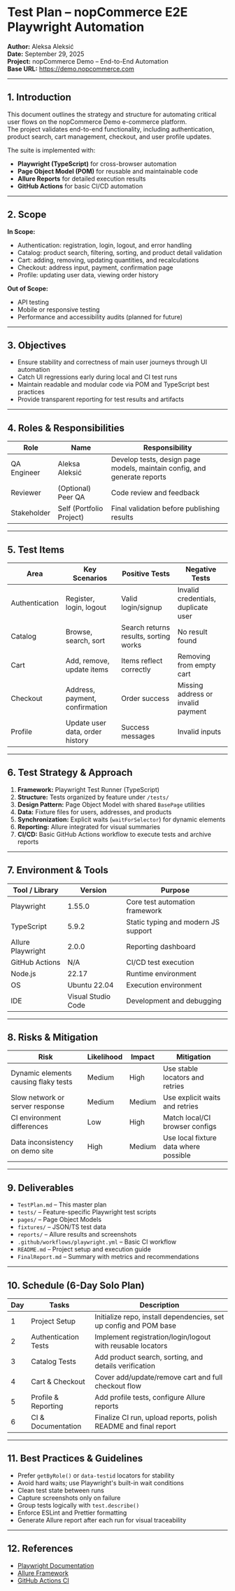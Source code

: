 # Test Plan – nopCommerce E2E Playwright Automation

**Author:** Aleksa Aleksić  
**Date:** September 29, 2025  
**Project:** nopCommerce Demo – End-to-End Automation  
**Base URL:** https://demo.nopcommerce.com

---

## 1. Introduction
This document outlines the strategy and structure for automating critical user flows on the nopCommerce Demo e-commerce platform.  
The project validates end-to-end functionality, including authentication, product search, cart management, checkout, and user profile updates.  

The suite is implemented with:
- **Playwright (TypeScript)** for cross-browser automation
- **Page Object Model (POM)** for reusable and maintainable code
- **Allure Reports** for detailed execution results
- **GitHub Actions** for basic CI/CD automation

---

## 2. Scope

**In Scope:**
- Authentication: registration, login, logout, and error handling
- Catalog: product search, filtering, sorting, and product detail validation
- Cart: adding, removing, updating quantities, and recalculations
- Checkout: address input, payment, confirmation page
- Profile: updating user data, viewing order history

**Out of Scope:**
- API testing  
- Mobile or responsive testing  
- Performance and accessibility audits (planned for future)

---

## 3. Objectives
- Ensure stability and correctness of main user journeys through UI automation
- Catch UI regressions early during local and CI test runs
- Maintain readable and modular code via POM and TypeScript best practices
- Provide transparent reporting for test results and artifacts

---

## 4. Roles & Responsibilities

| Role        | Name           | Responsibility |
|-------------|----------------|----------------|
| QA Engineer | Aleksa Aleksić | Develop tests, design page models, maintain config, and generate reports |
| Reviewer    | (Optional) Peer QA | Code review and feedback |
| Stakeholder | Self (Portfolio Project) | Final validation before publishing results |

---

## 5. Test Items

| Area            | Key Scenarios | Positive Tests | Negative Tests |
|-----------------|----------------|----------------|----------------|
| Authentication  | Register, login, logout | Valid login/signup | Invalid credentials, duplicate user |
| Catalog         | Browse, search, sort | Search returns results, sorting works | No result found |
| Cart            | Add, remove, update items | Items reflect correctly | Removing from empty cart |
| Checkout        | Address, payment, confirmation | Order success | Missing address or invalid payment |
| Profile         | Update user data, order history | Success messages | Invalid inputs |

---

## 6. Test Strategy & Approach

1. **Framework:** Playwright Test Runner (TypeScript)
2. **Structure:** Tests organized by feature under `/tests/`
3. **Design Pattern:** Page Object Model with shared `BasePage` utilities
4. **Data:** Fixture files for users, addresses, and products
5. **Synchronization:** Explicit waits (`waitForSelector`) for dynamic elements
6. **Reporting:** Allure integrated for visual summaries
7. **CI/CD:** Basic GitHub Actions workflow to execute tests and archive reports

---

## 7. Environment & Tools

| Tool / Library | Version | Purpose |
|----------------|----------|----------|
| Playwright | 1.55.0 | Core test automation framework |
| TypeScript | 5.9.2 | Static typing and modern JS support |
| Allure Playwright | 2.0.0 | Reporting dashboard |
| GitHub Actions | N/A | CI/CD test execution |
| Node.js | 22.17 | Runtime environment |
| OS | Ubuntu 22.04 | Execution environment |
| IDE | Visual Studio Code | Development and debugging |

---

## 8. Risks & Mitigation

| Risk | Likelihood | Impact | Mitigation |
|------|-------------|---------|-------------|
| Dynamic elements causing flaky tests | Medium | High | Use stable locators and retries |
| Slow network or server response | Medium | Medium | Use explicit waits and retries |
| CI environment differences | Low | High | Match local/CI browser configs |
| Data inconsistency on demo site | High | Medium | Use local fixture data where possible |

---

## 9. Deliverables

- `TestPlan.md` – This master plan  
- `tests/` – Feature-specific Playwright test scripts  
- `pages/` – Page Object Models  
- `fixtures/` – JSON/TS test data  
- `reports/` – Allure results and screenshots  
- `.github/workflows/playwright.yml` – Basic CI workflow  
- `README.md` – Project setup and execution guide  
- `FinalReport.md` – Summary with metrics and recommendations  

---

## 10. Schedule (6-Day Solo Plan)

| Day | Tasks | Description |
|-----|--------|-------------|
| 1 | Project Setup | Initialize repo, install dependencies, set up config and POM base |
| 2 | Authentication Tests | Implement registration/login/logout with reusable locators |
| 3 | Catalog Tests | Add product search, sorting, and details verification |
| 4 | Cart & Checkout | Cover add/update/remove cart and full checkout flow |
| 5 | Profile & Reporting | Add profile tests, configure Allure reports |
| 6 | CI & Documentation | Finalize CI run, upload reports, polish README and final report |

---

## 11. Best Practices & Guidelines

- Prefer `getByRole()` or `data-testid` locators for stability  
- Avoid hard waits; use Playwright's built-in wait conditions  
- Clean test state between runs  
- Capture screenshots only on failure  
- Group tests logically with `test.describe()`  
- Enforce ESLint and Prettier formatting  
- Generate Allure report after each run for visual traceability  

---

## 12. References

- [Playwright Documentation](https://playwright.dev/docs/intro)  
- [Allure Framework](https://docs.qameta.io/allure/)  
- [GitHub Actions CI](https://docs.github.com/en/actions)  